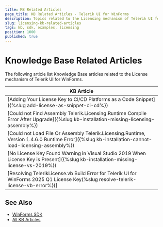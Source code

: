 ```yaml
---
title: KB Related Articles
page_title: KB Related Articles - Telerik UI for WinForms
description: Topics related to the Licensing mechanism of Telerik UI for WinForms.
slug: licensing-kb-related-articles
tags: kb, sdk, examples, licensing
position: 1000
published: true
---
```


# Knowledge Base Related Articles

The following article list Knowledge Base articles related to the License mechanism of Telerik UI for WinForms.
<!--KB Articles Table-->

|KB Article|
|----|
|[Adding Your License Key to CI/CD Platforms as a Code Snippet]({%slug add-license-as-snippet-ci-cd%})|
|[Could not Find Assembly Telerik.Licensing.Runtime Compile Error After Upgrade]({%slug kb-installation-missing-licensing-assembly%})|
|[Could not Load File Or Assembly Telerik.Licensing.Runtime, Version 1.4.6.0 Runtime Error]({%slug kb-installation-cannot-load-licensing-assembly%})|
|[No License Key Found Warning in Visual Studio 2019 When License Key is Present]({%slug kb-installation-missing-license-vs-2019%})|
|[Resolving TelerikLicense.vb Build Error for Telerik UI for WinForms 2025 Q1 License Key(%slug resolve-telerik-license-vb-error%})]|

## See Also

* [WinForms SDK](https://github.com/telerik/winforms-sdk)
* [All KB Articles](https://docs.telerik.com/devtools/winforms/knowledge-base)
